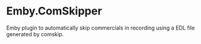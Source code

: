 # Emby.ComSkipper
Emby plugin to automatically skip commercials in recording using a EDL file generated by comskip.
